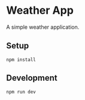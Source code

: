 # Weather App

A simple weather application.

## Setup

```
npm install
```

## Development

```
npm run dev
```
